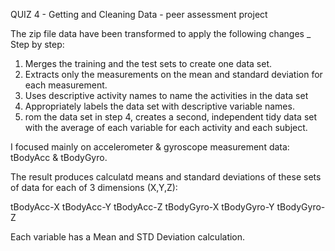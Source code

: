 QUIZ 4 - Getting and Cleaning Data - peer assessment project

The zip file data have been transformed to apply the following changes _ Step by step: 

1. Merges the training and the test sets to create one data set.
2. Extracts only the measurements on the mean and standard deviation for each measurement.
3. Uses descriptive activity names to name the activities in the data set
4. Appropriately labels the data set with descriptive variable names.
5. rom the data set in step 4, creates a second, independent tidy data set with the average of each variable for each activity and each subject.

I focused mainly on accelerometer & gyroscope measurement data: tBodyAcc & tBodyGyro.

The result produces calculatd means and standard deviations of these sets of data for each of 3 dimensions (X,Y,Z): 

tBodyAcc-X
tBodyAcc-Y
tBodyAcc-Z
tBodyGyro-X
tBodyGyro-Y
tBodyGyro-Z

Each variable has a Mean and STD Deviation calculation. 
